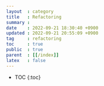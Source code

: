 ```yaml
---
layout  : category
title   : Refactoring
summary : 
date    : 2022-09-21 18:30:40 +0900
updated : 2022-09-21 20:55:09 +0900
tag     : refactoring
toc     : true
public  : true
parent  : [[/index]]
latex   : false
---
```

* TOC
  {:toc}

